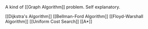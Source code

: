 A kind of [[Graph Algorithm]] problem. Self explanatory.

[[Dijkstra's Algorithm]]
[[Bellman-Ford Algorithm]]
[[Floyd-Warshall Algorithm]]
[[Uniform Cost Search]]
[[A*]]
